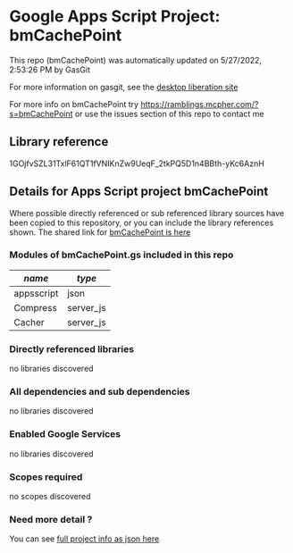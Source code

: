 # Google Apps Script Project: bmCachePoint
This repo (bmCachePoint) was automatically updated on 5/27/2022, 2:53:26 PM by GasGit

For more information on gasgit, see the [desktop liberation site](https://ramblings.mcpher.com/drive-sdk-and-github/migrategasgit/ "desktop liberation")

For more info on bmCachePoint try https://ramblings.mcpher.com/?s=bmCachePoint or use the issues section of this repo to contact me
## Library reference
1GOjfvSZL31TxlF61QT1fVNIKnZw9UeqF_2tkPQ5D1n4BBth-yKc6AznH


## Details for Apps Script project bmCachePoint
Where possible directly referenced or sub referenced library sources have been copied to this repository, or you can include the library references shown. 
The shared link for [bmCachePoint is here](https://script.google.com/d/1GOjfvSZL31TxlF61QT1fVNIKnZw9UeqF_2tkPQ5D1n4BBth-yKc6AznH/edit?usp=sharing "open in the GAS IDE")

### Modules of bmCachePoint.gs included in this repo
*name*|*type*
--- | --- 
appsscript| json
Compress| server_js
Cacher| server_js
### Directly referenced libraries
no libraries discovered
### All dependencies and sub dependencies
no libraries discovered
### Enabled Google Services
no libraries discovered
### Scopes required
no scopes discovered
### Need more detail ?
You can see [full project info as json here](info.json)
